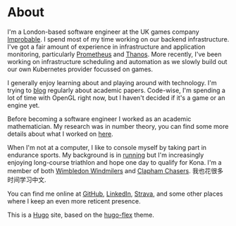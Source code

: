 # About

I'm a London-based software engineer at the UK games company [Improbable](https://improbable.io/). I spend most of my time working on our backend infrastructure. I've got a fair amount of experience in infrastructure and application monitoring, particularly [Prometheus](https://prometheus.io/) and [Thanos](https://github.com/improbable-eng/thanos). More recently, I've been working on infrastructure scheduling and automation as we slowly build out our own Kubernetes provider focussed on games.
    
I generally enjoy learning about and playing around with technology. I'm trying to [blog](/posts) regularly about academic papers. Code-wise, I'm spending a lot of time with OpenGL right now, but I haven't decided if it's a game or an engine yet.
    
Before becoming a software engineer I worked as an academic mathematician. My research was in number theory, you can find some more details about what I worked on [here](/research).

When I'm not at a computer, I like to console myself by taking part in endurance sports. My background is in [running](https://thepowerof10.info/athletes/profile.aspx?athleteid=771959) but I'm increasingly enjoying long-course triathlon and hope one day to qualify for Kona. I'm a member of both [Wimbledon Windmilers](https://windmilers.org.uk) and [Clapham Chasers](https://www.claphamchasers.co.uk/). 我也花很多时间学习中文.

You can find me online at [GitHub](https://github.com/mjd95), [LinkedIn](https://www.linkedin.com/in/martin-dickson-0a7257150/), [Strava](https://www.strava.com/athletes/4981840), and some other places where I keep an even more reticent presence.

This is a [Hugo](https://gohugo.io) site, based on the [hugo-flex](https://themes.gohugo.io/hugo-flex/) theme.
